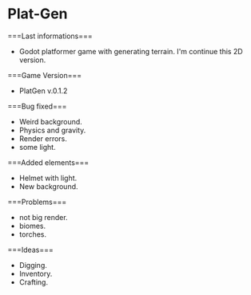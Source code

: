 # Plat-Gen

===Last informations===
 - Godot platformer game with generating terrain. I'm continue this 2D version.

===Game Version===
 - PlatGen v.0.1.2

===Bug fixed===
 - Weird background.
 - Physics and gravity.
 - Render errors.
 - some light.

===Added elements===
 - Helmet with light.
 - New background.

===Problems===
 - not big render.
 - biomes.
 - torches.

===Ideas===
 - Digging.
 - Inventory.
 - Crafting.
 

